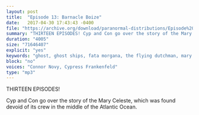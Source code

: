 ```yaml
---
layout: post
title:  "Episode 13: Barnacle Boize"
date:   2017-04-30 17:43:43 -0400
file: "https://archive.org/download/paranormal-distributions/Episode%2013%20-%20Barnacle%20Boize.mp3"
summary: "THIRTEEN EPISODES! Cyp and Con go over the story of the Mary Celeste, which was found devoid of its crew in the middle of the Atlantic Ocean."
duration: "4005"
size: "71646407"
explicit: "yes" 
keywords: "ghost, ghost ships, fata morgana, the flying dutchman, mary celeste, disappearances, mystery, maritimes, new brunswick, nova scotia, victorian, edwardian, spooky"
block: "no" 
voices: "Connor Novy, Cypress Frankenfeld"
type: "mp3"
---
```

THIRTEEN EPISODES!

Cyp and Con go over the story of the Mary Celeste, which was found devoid of its crew in the middle of the Atlantic Ocean.
